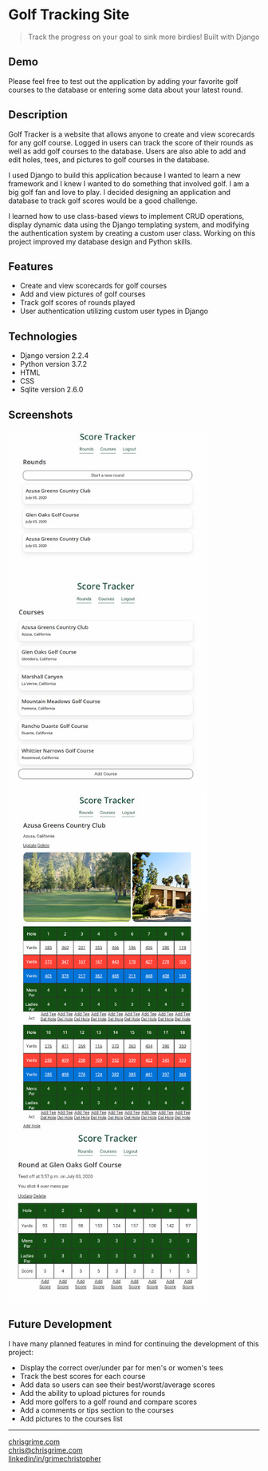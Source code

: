 # Golf Tracking Site

> Track the progress on your goal to sink more birdies! Built with Django

## Demo


Please feel free to test out the application by adding your favorite golf courses to the database or entering some data about your latest round.

## Description

Golf Tracker is a website that allows anyone to create and view scorecards for any golf course. Logged in users can track the score of their rounds as well as add golf courses to the database. Users are also able to add and edit holes, tees, and pictures to golf courses in the database. 

I used Django to build this application because I wanted to learn a new framework and I knew I wanted to do something that involved golf. I am a big golf fan and love to play. I decided designing an application and database to track golf scores would be a good challenge. 

I learned how to use class-based views to implement CRUD operations, display dynamic data using the Django templating system, and modifying the authentication system by creating a custom user class. Working on this project improved my database design and Python skills. 

## Features

- Create and view scorecards for golf courses
- Add and view pictures of golf courses
- Track golf scores of rounds played
- User authentication utilizing custom user types in Django

## Technologies

- Django version 2.2.4
- Python version 3.7.2
- HTML
- CSS
- Sqlite version 2.6.0

## Screenshots

<img src="screenshots/golf-rounds.png" alt="Rounds List" width="400"/><img src="screenshots/golf-courses.png" alt="Courses List" width="400"/><img src="screenshots/golf-azusacourse.png" alt="Course Page" width="400"/><img src="screenshots/golf-roundscreen.png" alt="Round Page" width="400"/>

## Future Development

I have many planned features in mind for continuing the development of this project:
- Display the correct over/under par for men's or women's tees
- Track the best scores for each course
- Add data so users can see their best/worst/average scores
- Add the ability to upload pictures for rounds
- Add more golfers to a golf round and compare scores
- Add a comments or tips section to the courses
- Add pictures to the courses list

---

[chrisgrime.com](https://chrisgrime.com)  
[chris@chrisgrime.com](mailto:chris@chrisgrime.com)  
[linkedin/in/grimechristopher](https://linkedin/in/grimechristopher)  

